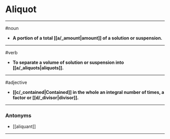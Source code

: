# Aliquot
---
#noun
- **A portion of a total [[a/_amount|amount]] of a solution or suspension.**
---
#verb
- **To separate a volume of solution or suspension into [[a/_aliquots|aliquots]].**
---
#adjective
- **[[c/_contained|Contained]] in the whole an integral number of times, a factor or [[d/_divisor|divisor]].**
---
### Antonyms
- [[aliquant]]
---
